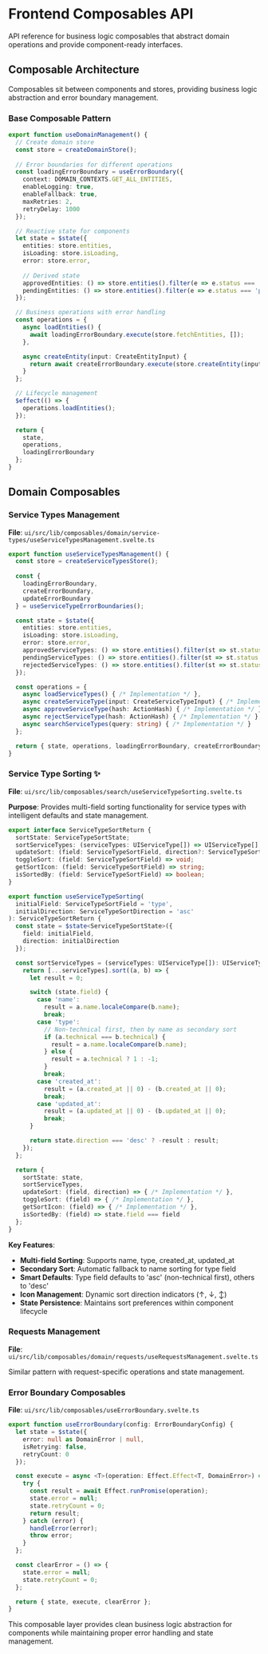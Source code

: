 # Frontend Composables API

API reference for business logic composables that abstract domain operations and provide component-ready interfaces.

## Composable Architecture

Composables sit between components and stores, providing business logic abstraction and error boundary management.

### Base Composable Pattern

```typescript
export function useDomainManagement() {
  // Create domain store
  const store = createDomainStore();
  
  // Error boundaries for different operations
  const loadingErrorBoundary = useErrorBoundary({
    context: DOMAIN_CONTEXTS.GET_ALL_ENTITIES,
    enableLogging: true,
    enableFallback: true,
    maxRetries: 2,
    retryDelay: 1000
  });

  // Reactive state for components
  let state = $state({
    entities: store.entities,
    isLoading: store.isLoading,
    error: store.error,
    
    // Derived state
    approvedEntities: () => store.entities().filter(e => e.status === 'approved'),
    pendingEntities: () => store.entities().filter(e => e.status === 'pending'),
  });

  // Business operations with error handling
  const operations = {
    async loadEntities() {
      await loadingErrorBoundary.execute(store.fetchEntities, []);
    },

    async createEntity(input: CreateEntityInput) {
      return await createErrorBoundary.execute(store.createEntity(input));
    }
  };

  // Lifecycle management
  $effect(() => {
    operations.loadEntities();
  });

  return {
    state,
    operations,
    loadingErrorBoundary
  };
}
```

## Domain Composables

### Service Types Management

**File**: `ui/src/lib/composables/domain/service-types/useServiceTypesManagement.svelte.ts`

```typescript
export function useServiceTypesManagement() {
  const store = createServiceTypesStore();
  
  const { 
    loadingErrorBoundary, 
    createErrorBoundary, 
    updateErrorBoundary 
  } = useServiceTypeErrorBoundaries();

  const state = $state({
    entities: store.entities,
    isLoading: store.isLoading,
    error: store.error,
    approvedServiceTypes: () => store.entities().filter(st => st.status === 'approved'),
    pendingServiceTypes: () => store.entities().filter(st => st.status === 'pending'),
    rejectedServiceTypes: () => store.entities().filter(st => st.status === 'rejected')
  });

  const operations = {
    async loadServiceTypes() { /* Implementation */ },
    async createServiceType(input: CreateServiceTypeInput) { /* Implementation */ },
    async approveServiceType(hash: ActionHash) { /* Implementation */ },
    async rejectServiceType(hash: ActionHash) { /* Implementation */ },
    async searchServiceTypes(query: string) { /* Implementation */ }
  };

  return { state, operations, loadingErrorBoundary, createErrorBoundary, updateErrorBoundary };
}
```

### Service Type Sorting ✨

**File**: `ui/src/lib/composables/search/useServiceTypeSorting.svelte.ts`

**Purpose**: Provides multi-field sorting functionality for service types with intelligent defaults and state management.

```typescript
export interface ServiceTypeSortReturn {
  sortState: ServiceTypeSortState;
  sortServiceTypes: (serviceTypes: UIServiceType[]) => UIServiceType[];
  updateSort: (field: ServiceTypeSortField, direction?: ServiceTypeSortDirection) => void;
  toggleSort: (field: ServiceTypeSortField) => void;
  getSortIcon: (field: ServiceTypeSortField) => string;
  isSortedBy: (field: ServiceTypeSortField) => boolean;
}

export function useServiceTypeSorting(
  initialField: ServiceTypeSortField = 'type',
  initialDirection: ServiceTypeSortDirection = 'asc'
): ServiceTypeSortReturn {
  const state = $state<ServiceTypeSortState>({
    field: initialField,
    direction: initialDirection
  });

  const sortServiceTypes = (serviceTypes: UIServiceType[]): UIServiceType[] => {
    return [...serviceTypes].sort((a, b) => {
      let result = 0;

      switch (state.field) {
        case 'name':
          result = a.name.localeCompare(b.name);
          break;
        case 'type':
          // Non-technical first, then by name as secondary sort
          if (a.technical === b.technical) {
            result = a.name.localeCompare(b.name);
          } else {
            result = a.technical ? 1 : -1;
          }
          break;
        case 'created_at':
          result = (a.created_at || 0) - (b.created_at || 0);
          break;
        case 'updated_at':
          result = (a.updated_at || 0) - (b.updated_at || 0);
          break;
      }

      return state.direction === 'desc' ? -result : result;
    });
  };

  return {
    sortState: state,
    sortServiceTypes,
    updateSort: (field, direction) => { /* Implementation */ },
    toggleSort: (field) => { /* Implementation */ },
    getSortIcon: (field) => { /* Implementation */ },
    isSortedBy: (field) => state.field === field
  };
}
```

**Key Features**:
- **Multi-field Sorting**: Supports name, type, created_at, updated_at
- **Secondary Sort**: Automatic fallback to name sorting for type field
- **Smart Defaults**: Type field defaults to 'asc' (non-technical first), others to 'desc'
- **Icon Management**: Dynamic sort direction indicators (↑, ↓, ↕️)
- **State Persistence**: Maintains sort preferences within component lifecycle

### Requests Management

**File**: `ui/src/lib/composables/domain/requests/useRequestsManagement.svelte.ts`

Similar pattern with request-specific operations and state management.

### Error Boundary Composables

**File**: `ui/src/lib/composables/useErrorBoundary.svelte.ts`

```typescript
export function useErrorBoundary(config: ErrorBoundaryConfig) {
  let state = $state({
    error: null as DomainError | null,
    isRetrying: false,
    retryCount: 0
  });

  const execute = async <T>(operation: Effect.Effect<T, DomainError>) => {
    try {
      const result = await Effect.runPromise(operation);
      state.error = null;
      state.retryCount = 0;
      return result;
    } catch (error) {
      handleError(error);
      throw error;
    }
  };

  const clearError = () => {
    state.error = null;
    state.retryCount = 0;
  };

  return { state, execute, clearError };
}
```

This composable layer provides clean business logic abstraction for components while maintaining proper error handling and state management.
